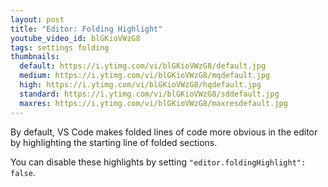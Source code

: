 ```yaml
---
layout: post
title: "Editor: Folding Highlight"
youtube_video_id: blGKioVWzG8
tags: settings folding
thumbnails:
  default: https://i.ytimg.com/vi/blGKioVWzG8/default.jpg
  medium: https://i.ytimg.com/vi/blGKioVWzG8/mqdefault.jpg
  high: https://i.ytimg.com/vi/blGKioVWzG8/hqdefault.jpg
  standard: https://i.ytimg.com/vi/blGKioVWzG8/sddefault.jpg
  maxres: https://i.ytimg.com/vi/blGKioVWzG8/maxresdefault.jpg
---
```


By default, VS Code makes folded lines of code more obvious in the editor by highlighting the starting line of folded sections.

You can disable these highlights by setting `"editor.foldingHighlight": false`.
